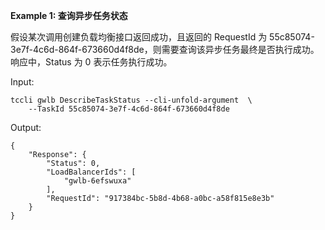 **Example 1: 查询异步任务状态**

假设某次调用创建负载均衡接口返回成功，且返回的 RequestId 为 55c85074-3e7f-4c6d-864f-673660d4f8de，则需要查询该异步任务最终是否执行成功。响应中，Status 为 0 表示任务执行成功。

Input: 

```
tccli gwlb DescribeTaskStatus --cli-unfold-argument  \
    --TaskId 55c85074-3e7f-4c6d-864f-673660d4f8de
```

Output: 
```
{
    "Response": {
        "Status": 0,
        "LoadBalancerIds": [
            "gwlb-6efswuxa"
        ],
        "RequestId": "917384bc-5b8d-4b68-a0bc-a58f815e8e3b"
    }
}
```

